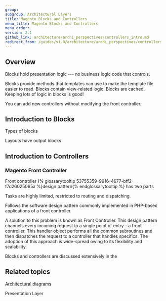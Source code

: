 ```yaml
---
group:
subgroup: Architectural Layers
title: Magento Blocks and Controllers
menu_title: Magento Blocks and Controllers
menu_order:
version: 2.1
github_link: architecture/archi_perspectives/controllers_intro.md
redirect_from: /guides/v1.0/architecture/archi_perspectives/controllers_intro.html
---
```


## Overview

Blocks hold presentation logic --- no business logic code that controls.

Blocks provide methods that templates can use to make the template file easier to read. Blocks contain view-related logic. Blocks are cached. Keeping lots of logic in blocks is good!

You can add new controllers without modifying the front controller.

## Introduction to Blocks

Types of blocks

Layouts have output blocks

## Introduction to Controllers

### Magento Front Controller

Front controller {% glossarytooltip 53755359-9916-4677-bff2-f7d26025095a %}design pattern{% endglossarytooltip %} has two parts

Tasks are highly limited, restricted to routing and dispatching.

Follows the software design pattern commonly implemented in PHP-based applications of a front controller.

A solution to this problem is known as Front Controller. This design pattern channels every incoming request to a single point of entry – a front controller. This handler object performs all the common subroutines and then dispatches the request to a controller that handles specifics. The adoption of this approach is wide-spread owing to its flexibility and scalability.

Blocks and controllers are discussed extensively in the

## Related topics

<a href="{{page.baseurl}}/architecture/archi_perspectives/arch_diagrams.html">Architectural diagrams</a>

Presentation Layer
